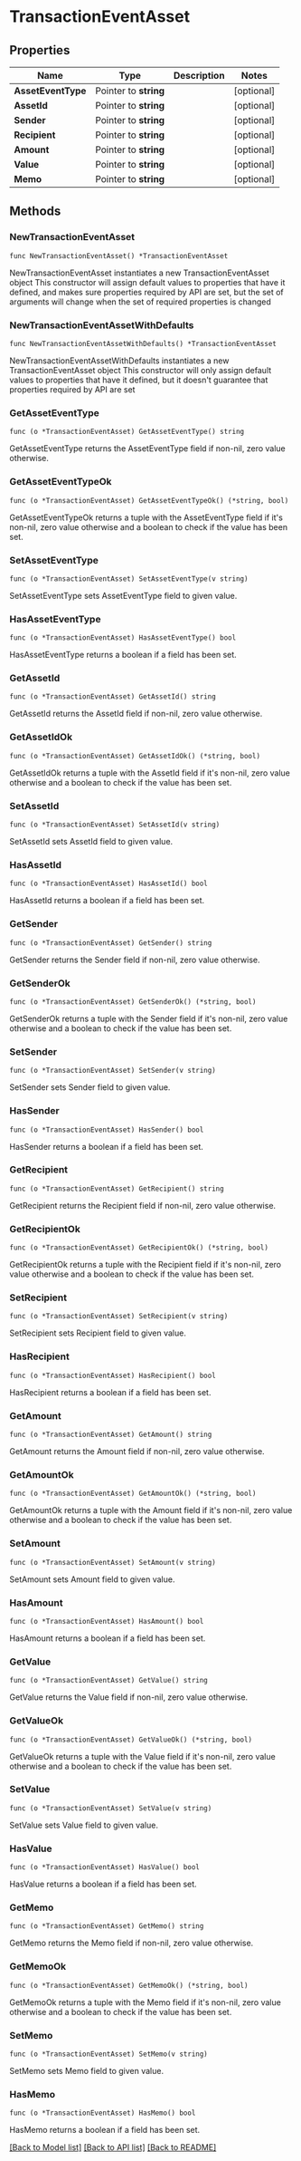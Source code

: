 # TransactionEventAsset

## Properties

Name | Type | Description | Notes
------------ | ------------- | ------------- | -------------
**AssetEventType** | Pointer to **string** |  | [optional] 
**AssetId** | Pointer to **string** |  | [optional] 
**Sender** | Pointer to **string** |  | [optional] 
**Recipient** | Pointer to **string** |  | [optional] 
**Amount** | Pointer to **string** |  | [optional] 
**Value** | Pointer to **string** |  | [optional] 
**Memo** | Pointer to **string** |  | [optional] 

## Methods

### NewTransactionEventAsset

`func NewTransactionEventAsset() *TransactionEventAsset`

NewTransactionEventAsset instantiates a new TransactionEventAsset object
This constructor will assign default values to properties that have it defined,
and makes sure properties required by API are set, but the set of arguments
will change when the set of required properties is changed

### NewTransactionEventAssetWithDefaults

`func NewTransactionEventAssetWithDefaults() *TransactionEventAsset`

NewTransactionEventAssetWithDefaults instantiates a new TransactionEventAsset object
This constructor will only assign default values to properties that have it defined,
but it doesn't guarantee that properties required by API are set

### GetAssetEventType

`func (o *TransactionEventAsset) GetAssetEventType() string`

GetAssetEventType returns the AssetEventType field if non-nil, zero value otherwise.

### GetAssetEventTypeOk

`func (o *TransactionEventAsset) GetAssetEventTypeOk() (*string, bool)`

GetAssetEventTypeOk returns a tuple with the AssetEventType field if it's non-nil, zero value otherwise
and a boolean to check if the value has been set.

### SetAssetEventType

`func (o *TransactionEventAsset) SetAssetEventType(v string)`

SetAssetEventType sets AssetEventType field to given value.

### HasAssetEventType

`func (o *TransactionEventAsset) HasAssetEventType() bool`

HasAssetEventType returns a boolean if a field has been set.

### GetAssetId

`func (o *TransactionEventAsset) GetAssetId() string`

GetAssetId returns the AssetId field if non-nil, zero value otherwise.

### GetAssetIdOk

`func (o *TransactionEventAsset) GetAssetIdOk() (*string, bool)`

GetAssetIdOk returns a tuple with the AssetId field if it's non-nil, zero value otherwise
and a boolean to check if the value has been set.

### SetAssetId

`func (o *TransactionEventAsset) SetAssetId(v string)`

SetAssetId sets AssetId field to given value.

### HasAssetId

`func (o *TransactionEventAsset) HasAssetId() bool`

HasAssetId returns a boolean if a field has been set.

### GetSender

`func (o *TransactionEventAsset) GetSender() string`

GetSender returns the Sender field if non-nil, zero value otherwise.

### GetSenderOk

`func (o *TransactionEventAsset) GetSenderOk() (*string, bool)`

GetSenderOk returns a tuple with the Sender field if it's non-nil, zero value otherwise
and a boolean to check if the value has been set.

### SetSender

`func (o *TransactionEventAsset) SetSender(v string)`

SetSender sets Sender field to given value.

### HasSender

`func (o *TransactionEventAsset) HasSender() bool`

HasSender returns a boolean if a field has been set.

### GetRecipient

`func (o *TransactionEventAsset) GetRecipient() string`

GetRecipient returns the Recipient field if non-nil, zero value otherwise.

### GetRecipientOk

`func (o *TransactionEventAsset) GetRecipientOk() (*string, bool)`

GetRecipientOk returns a tuple with the Recipient field if it's non-nil, zero value otherwise
and a boolean to check if the value has been set.

### SetRecipient

`func (o *TransactionEventAsset) SetRecipient(v string)`

SetRecipient sets Recipient field to given value.

### HasRecipient

`func (o *TransactionEventAsset) HasRecipient() bool`

HasRecipient returns a boolean if a field has been set.

### GetAmount

`func (o *TransactionEventAsset) GetAmount() string`

GetAmount returns the Amount field if non-nil, zero value otherwise.

### GetAmountOk

`func (o *TransactionEventAsset) GetAmountOk() (*string, bool)`

GetAmountOk returns a tuple with the Amount field if it's non-nil, zero value otherwise
and a boolean to check if the value has been set.

### SetAmount

`func (o *TransactionEventAsset) SetAmount(v string)`

SetAmount sets Amount field to given value.

### HasAmount

`func (o *TransactionEventAsset) HasAmount() bool`

HasAmount returns a boolean if a field has been set.

### GetValue

`func (o *TransactionEventAsset) GetValue() string`

GetValue returns the Value field if non-nil, zero value otherwise.

### GetValueOk

`func (o *TransactionEventAsset) GetValueOk() (*string, bool)`

GetValueOk returns a tuple with the Value field if it's non-nil, zero value otherwise
and a boolean to check if the value has been set.

### SetValue

`func (o *TransactionEventAsset) SetValue(v string)`

SetValue sets Value field to given value.

### HasValue

`func (o *TransactionEventAsset) HasValue() bool`

HasValue returns a boolean if a field has been set.

### GetMemo

`func (o *TransactionEventAsset) GetMemo() string`

GetMemo returns the Memo field if non-nil, zero value otherwise.

### GetMemoOk

`func (o *TransactionEventAsset) GetMemoOk() (*string, bool)`

GetMemoOk returns a tuple with the Memo field if it's non-nil, zero value otherwise
and a boolean to check if the value has been set.

### SetMemo

`func (o *TransactionEventAsset) SetMemo(v string)`

SetMemo sets Memo field to given value.

### HasMemo

`func (o *TransactionEventAsset) HasMemo() bool`

HasMemo returns a boolean if a field has been set.


[[Back to Model list]](../README.md#documentation-for-models) [[Back to API list]](../README.md#documentation-for-api-endpoints) [[Back to README]](../README.md)


